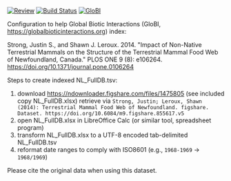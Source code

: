 [![Review](https://github.com/globalbioticinteractions/strong2014/actions/workflows/review.yml/badge.svg)](https://github.com/globalbioticinteractions/strong2014/actions) [![Build Status](https://travis-ci.com/globalbioticinteractions/strong2014.svg)](https://travis-ci.com/globalbioticinteractions/strong2014) [![GloBI](https://api.globalbioticinteractions.org/interaction.svg?accordingTo=globi:globalbioticinteractions/strong2014&refutes=true&refutes=false)](https://globalbioticinteractions.org/?accordingTo=globi:globalbioticinteractions/strong2014)

Configuration to help Global Biotic Interactions (GloBI, https://globalbioticinteractions.org) index: 

Strong, Justin S., and Shawn J. Leroux. 2014. "Impact of Non-Native Terrestrial Mammals on the Structure of the Terrestrial Mammal Food Web of Newfoundland, Canada." PLOS ONE 9 (8): e106264. https://doi.org/10.1371/journal.pone.0106264

Steps to create indexed NL_FullDB.tsv:

1. download https://ndownloader.figshare.com/files/1475805 (see included copy NL_FullDB.xlsx) retrieve via `Strong, Justin; Leroux, Shawn (2014): Terrestrial Mammal Food Web of Newfoundland. figshare. Dataset. https://doi.org/10.6084/m9.figshare.855617.v5` 
2. open NL_FullDB.xlsx in LibreOffice Calc (or similar tool, spreadsheet program) 
3. transform NL_FullDB.xlsx to a UTF-8 encoded tab-delimited NL_FullDB.tsv
4. reformat date ranges to comply with ISO8601 (e.g., ```1968-1969``` -> ```1968/1969```)

Please cite the original data when using this dataset.
